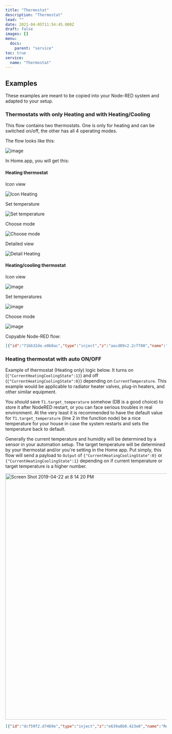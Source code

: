 ```yaml
---
title: "Thermostat"
description: "Thermostat"
lead: ""
date: 2021-04-05T11:54:45.000Z
draft: false
images: []
menu:
  docs:
    parent: "service"
toc: true
service:
  name: "Thermostat"
---
```


## Examples

These examples are meant to be copied into your Node-RED system and adapted to your setup.

### Thermostats with only Heating and with Heating/Cooling

This flow contains two thermostats. One is only for heating and can be switched on/off, the other has all 4 operating modes.

The flow looks like this:

![image](https://user-images.githubusercontent.com/2277681/54551995-6559d000-49af-11e9-91f7-31ff49c7669e.png)

In Home.app, you will get this:

#### Heating thermostat

Icon view

![Icon Heating](https://user-images.githubusercontent.com/2277681/54556561-655ecd80-49b9-11e9-8a28-bc5d16e6f433.png)

Set temperature

![Set temperature](https://user-images.githubusercontent.com/2277681/54556708-bec6fc80-49b9-11e9-91fb-e0ef3455e4bd.png)

Choose mode

![Choose mode](https://user-images.githubusercontent.com/2277681/54556590-7ad3f780-49b9-11e9-88db-2139c1babab1.png)

Detailed view

![Detail Heating](https://user-images.githubusercontent.com/2277681/54556505-4829ff00-49b9-11e9-90b3-c6c8b97c5463.png)

#### Heating/cooling thermostat

Icon view

![image](https://user-images.githubusercontent.com/2277681/54556754-d9997100-49b9-11e9-8b4b-6755f98a223a.png)

Set temperatures

![image](https://user-images.githubusercontent.com/2277681/54556780-eb7b1400-49b9-11e9-83a4-5cc708989964.png)

Choose mode

![image](https://user-images.githubusercontent.com/2277681/54556801-fafa5d00-49b9-11e9-9731-2509fbbb8e26.png)

Copyable Node-RED flow:

```json
[{"id":"71bb32de.e0b0ac","type":"inject","z":"aacd89c2.2cf708","name":"CurrentHeatingCoolingState off","topic":"","payload":"{\"CurrentHeatingCoolingState\":0}","payloadType":"json","repeat":"","crontab":"","once":false,"onceDelay":0.1,"x":170,"y":620,"wires":[["eb3f7f35.275ed"]]},{"id":"120a8ce.c6a3373","type":"debug","z":"aacd89c2.2cf708","name":"","active":true,"tosidebar":true,"console":false,"tostatus":false,"complete":"false","x":870,"y":960,"wires":[]},{"id":"f42d56a1.db50d8","type":"inject","z":"aacd89c2.2cf708","name":"TargetHeatingCoolingState off","topic":"","payload":"{\"TargetHeatingCoolingState\":0}","payloadType":"json","repeat":"","crontab":"","once":false,"onceDelay":0.1,"x":460,"y":620,"wires":[["eb3f7f35.275ed"]]},{"id":"7349e2ee.759fac","type":"inject","z":"aacd89c2.2cf708","name":"CurrentTemperature 10","topic":"","payload":"{\"CurrentTemperature\":10}","payloadType":"json","repeat":"","crontab":"","once":false,"onceDelay":0.1,"x":140,"y":800,"wires":[["eb3f7f35.275ed"]]},{"id":"8f22babf.1332a8","type":"inject","z":"aacd89c2.2cf708","name":"TargetTemperature 10","topic":"","payload":"{\"TargetTemperature\":10}","payloadType":"json","repeat":"","crontab":"","once":false,"onceDelay":0.1,"x":420,"y":800,"wires":[["eb3f7f35.275ed"]]},{"id":"9c3496bd.fe8328","type":"inject","z":"aacd89c2.2cf708","name":"CurrentHeatingCoolingState heat","topic":"","payload":"{\"CurrentHeatingCoolingState\":1}","payloadType":"json","repeat":"","crontab":"","once":false,"onceDelay":0.1,"x":170,"y":660,"wires":[["eb3f7f35.275ed"]]},{"id":"17b83efb.5df391","type":"inject","z":"aacd89c2.2cf708","name":"TargetHeatingCoolingState heat","topic":"","payload":"{\"TargetHeatingCoolingState\":1}","payloadType":"json","repeat":"","crontab":"","once":false,"onceDelay":0.1,"x":470,"y":660,"wires":[["eb3f7f35.275ed"]]},{"id":"2e02c54b.ee4eca","type":"inject","z":"aacd89c2.2cf708","name":"CurrentHeatingCoolingState cool","topic":"","payload":"{\"CurrentHeatingCoolingState\":2}","payloadType":"json","repeat":"","crontab":"","once":false,"onceDelay":0.1,"x":170,"y":700,"wires":[["eb3f7f35.275ed"]]},{"id":"bdf35b08.d58578","type":"inject","z":"aacd89c2.2cf708","name":"TargetHeatingCoolingState cool","topic":"","payload":"{\"TargetHeatingCoolingState\":2}","payloadType":"json","repeat":"","crontab":"","once":false,"onceDelay":0.1,"x":470,"y":700,"wires":[["eb3f7f35.275ed"]]},{"id":"9f1612bb.200ea","type":"inject","z":"aacd89c2.2cf708","name":"CurrentTemperature 20","topic":"","payload":"{\"CurrentTemperature\":20}","payloadType":"json","repeat":"","crontab":"","once":false,"onceDelay":0.1,"x":140,"y":840,"wires":[["eb3f7f35.275ed"]]},{"id":"5ceff715.5df388","type":"inject","z":"aacd89c2.2cf708","name":"TargetTemperature 20","topic":"","payload":"{\"TargetTemperature\":20}","payloadType":"json","repeat":"","crontab":"","once":false,"onceDelay":0.1,"x":420,"y":840,"wires":[["eb3f7f35.275ed"]]},{"id":"7e073e90.31c72","type":"inject","z":"aacd89c2.2cf708","name":"CurrentTemperature 30","topic":"","payload":"{\"CurrentTemperature\":30}","payloadType":"json","repeat":"","crontab":"","once":false,"onceDelay":0.1,"x":140,"y":880,"wires":[["eb3f7f35.275ed"]]},{"id":"89402a3d.d581a8","type":"inject","z":"aacd89c2.2cf708","name":"TargetTemperature 30","topic":"","payload":"{\"TargetTemperature\":30}","payloadType":"json","repeat":"","crontab":"","once":false,"onceDelay":0.1,"x":420,"y":880,"wires":[["eb3f7f35.275ed"]]},{"id":"f00041a2.ce66e","type":"inject","z":"aacd89c2.2cf708","name":"TemperatureDisplayUnits Celsius","topic":"","payload":"{\"TemperatureDisplayUnits\":0}","payloadType":"json","repeat":"","crontab":"","once":false,"onceDelay":0.1,"x":170,"y":940,"wires":[["eb3f7f35.275ed"]]},{"id":"73c1a173.df287","type":"inject","z":"aacd89c2.2cf708","name":"TemperatureDisplayUnits Fahrenheit","topic":"","payload":"{\"TemperatureDisplayUnits\":1}","payloadType":"json","repeat":"","crontab":"","once":false,"onceDelay":0.1,"x":180,"y":980,"wires":[["eb3f7f35.275ed"]]},{"id":"9975b2ea.252e5","type":"inject","z":"aacd89c2.2cf708","name":"CurrentRelativeHumidity 20","topic":"","payload":"{\"CurrentRelativeHumidity\":20}","payloadType":"json","repeat":"","crontab":"","once":false,"onceDelay":0.1,"x":160,"y":1040,"wires":[["eb3f7f35.275ed"]]},{"id":"e0b641c8.151a7","type":"inject","z":"aacd89c2.2cf708","name":"TargetRelativeHumidity 20","topic":"","payload":"{\"TargetRelativeHumidity\":20}","payloadType":"json","repeat":"","crontab":"","once":false,"onceDelay":0.1,"x":430,"y":1040,"wires":[["eb3f7f35.275ed"]]},{"id":"173f83f.569c57c","type":"inject","z":"aacd89c2.2cf708","name":"CurrentRelativeHumidity 30","topic":"","payload":"{\"CurrentRelativeHumidity\":30}","payloadType":"json","repeat":"","crontab":"","once":false,"onceDelay":0.1,"x":160,"y":1080,"wires":[["eb3f7f35.275ed"]]},{"id":"261af724.7d14e8","type":"inject","z":"aacd89c2.2cf708","name":"TargetRelativeHumidity 30","topic":"","payload":"{\"TargetRelativeHumidity\":30}","payloadType":"json","repeat":"","crontab":"","once":false,"onceDelay":0.1,"x":430,"y":1080,"wires":[["eb3f7f35.275ed"]]},{"id":"f63235a2.c01fc8","type":"inject","z":"aacd89c2.2cf708","name":"CurrentRelativeHumidity 40","topic":"","payload":"{\"CurrentRelativeHumidity\":40}","payloadType":"json","repeat":"","crontab":"","once":false,"onceDelay":0.1,"x":160,"y":1120,"wires":[["eb3f7f35.275ed"]]},{"id":"bc0b38d8.8b19a8","type":"inject","z":"aacd89c2.2cf708","name":"TargetRelativeHumidity 40","topic":"","payload":"{\"TargetRelativeHumidity\":40}","payloadType":"json","repeat":"","crontab":"","once":false,"onceDelay":0.1,"x":430,"y":1120,"wires":[["eb3f7f35.275ed"]]},{"id":"e36bdcc9.32c29","type":"inject","z":"aacd89c2.2cf708","name":"CoolingThresholdTemperature 23","topic":"","payload":"{\"CoolingThresholdTemperature\":23}","payloadType":"json","repeat":"","crontab":"","once":false,"onceDelay":0.1,"x":170,"y":1220,"wires":[["eb3f7f35.275ed"]]},{"id":"91b5fbc2.81d1f8","type":"inject","z":"aacd89c2.2cf708","name":"HeatingThresholdTemperature 21","topic":"","payload":"{\"HeatingThresholdTemperature\":21}","payloadType":"json","repeat":"","crontab":"","once":false,"onceDelay":0.1,"x":470,"y":1220,"wires":[["eb3f7f35.275ed"]]},{"id":"b52ecac9.c3f698","type":"inject","z":"aacd89c2.2cf708","name":"CoolingThresholdTemperature 25","topic":"","payload":"{\"CoolingThresholdTemperature\":25}","payloadType":"json","repeat":"","crontab":"","once":false,"onceDelay":0.1,"x":170,"y":1260,"wires":[["eb3f7f35.275ed"]]},{"id":"67476ce3.ae9c54","type":"inject","z":"aacd89c2.2cf708","name":"HeatingThresholdTemperature 22","topic":"","payload":"{\"HeatingThresholdTemperature\":22}","payloadType":"json","repeat":"","crontab":"","once":false,"onceDelay":0.1,"x":470,"y":1260,"wires":[["eb3f7f35.275ed"]]},{"id":"7716264a.e09b98","type":"inject","z":"aacd89c2.2cf708","name":"HeatingThresholdTemperature 18","topic":"","payload":"{\"HeatingThresholdTemperature\":18}","payloadType":"json","repeat":"","crontab":"","once":false,"onceDelay":0.1,"x":470,"y":1180,"wires":[["eb3f7f35.275ed"]]},{"id":"b60f3788.4adb68","type":"inject","z":"aacd89c2.2cf708","name":"CoolingThresholdTemperature 20","topic":"","payload":"{\"CoolingThresholdTemperature\":20}","payloadType":"json","repeat":"","crontab":"","once":false,"onceDelay":0.1,"x":170,"y":1180,"wires":[["eb3f7f35.275ed"]]},{"id":"29c352ee.0f465e","type":"inject","z":"aacd89c2.2cf708","name":"CurrentHeatingCoolingState auto","topic":"","payload":"{\"CurrentHeatingCoolingState\":3}","payloadType":"json","repeat":"","crontab":"","once":false,"onceDelay":0.1,"x":170,"y":740,"wires":[["eb3f7f35.275ed"]]},{"id":"9102b724.964998","type":"inject","z":"aacd89c2.2cf708","name":"TargetHeatingCoolingState auto","topic":"","payload":"{\"TargetHeatingCoolingState\":3}","payloadType":"json","repeat":"","crontab":"","once":false,"onceDelay":0.1,"x":470,"y":740,"wires":[["eb3f7f35.275ed"]]},{"id":"eb3f7f35.275ed","type":"function","z":"aacd89c2.2cf708","name":"","func":"\nreturn msg;","outputs":1,"noerr":0,"x":450,"y":960,"wires":[["a523fb3e.497ea8","f50c12fc.0eeeb"]]},{"id":"a523fb3e.497ea8","type":"homekit-service","z":"aacd89c2.2cf708","bridge":"27eae9d3.b636b6","name":"Heating/Cooling Thermostat","serviceName":"Thermostat","topic":"","manufacturer":"Default Manufacturer","model":"Default Model","serialNo":"Default Serial Number","characteristicProperties":"{\n}","x":660,"y":1000,"wires":[["120a8ce.c6a3373"]]},{"id":"f50c12fc.0eeeb","type":"homekit-service","z":"aacd89c2.2cf708","bridge":"27eae9d3.b636b6","name":"Heating Thermostat","serviceName":"Thermostat","topic":"","manufacturer":"Default Manufacturer","model":"Default Model","serialNo":"Default Serial Number","characteristicProperties":"{\n    \"TargetHeatingCoolingState\": {\n        \"validValues\": [0, 1]\n    },\n    \"CurrentHeatingCoolingState\": {\n        \"validValues\": [0, 1]\n    }\n}","x":630,"y":940,"wires":[["120a8ce.c6a3373"]]},{"id":"27eae9d3.b636b6","type":"homekit-bridge","z":"","bridgeName":"4","pinCode":"111-11-111","port":"","allowInsecureRequest":false,"manufacturer":"Default Manufacturer","model":"Default Model","serialNo":"Default Serial Number"}]
```

### Heating thermostat with auto ON/OFF

Example of thermostat (Heating only) logic below. It turns on (`{"CurrentHeatingCoolingState":1}`) and off (`{"CurrentHeatingCoolingState":0}`) depending on `CurrentTemperature`. This example would be applicable to radiator heater valves, plug-in heaters, and other similar equipment.

You _should_ save `T1.target_temperature` somehow (DB is a good choice) to store it after NodeRED restart, or you can face serious troubles in real environment. At the very least it is recommended to have the default value for `T1.target_temperature` (line 2 in the function node) be a nice temperature for your house in case the system restarts and sets the temperature back to default.

Generally the current temperature and humidity will be determined by a sensor in your automation setup. The target temperature will be determined by your thermostat and/or you're setting in the Home app. Put simply, this flow will send a payload to `Output` of `{"CurrentHeatingCoolingState":0}` or `{"CurrentHeatingCoolingState":1}` depending on if current temperature or target temperature is a higher number.

<img width="768" alt="Screen Shot 2019-04-22 at 8 14 20 PM" src="https://user-images.githubusercontent.com/38265886/56544826-39e07d00-653b-11e9-981e-6370c509e0a2.png">

```json
[{"id":"dcf59f2.d7469e","type":"inject","z":"e639a8b0.423e8","name":"Request off","topic":"","payload":"{\"TargetHeatingCoolingState\":0}","payloadType":"json","repeat":"","crontab":"","once":false,"onceDelay":0.1,"x":250,"y":180,"wires":[["a99fd29a.401ce8"]]},{"id":"a99fd29a.401ce8","type":"homekit-service","z":"e639a8b0.423e8","isParent":true,"bridge":"6a8d3ef1.88061","parentService":"","name":"CleverThermostat","serviceName":"Thermostat","topic":"","filter":false,"manufacturer":"Default Manufacturer","model":"Default Model","serialNo":"Default Serial Number","characteristicProperties":"{\n    \"TargetHeatingCoolingState\": {\n        \"validValues\": [0, 1]\n    },\n    \"CurrentHeatingCoolingState\": {\n        \"validValues\": [0, 1]\n    }\n}","x":510,"y":380,"wires":[["912314ac.d24818","4c937b1c.5ee9cc"]]},{"id":"b1ec7a7e.af4b","type":"inject","z":"e639a8b0.423e8","name":"Current 68 F (20 C)","topic":"","payload":"{\"CurrentTemperature\": 20}","payloadType":"json","repeat":"","crontab":"","once":false,"onceDelay":0.1,"x":230,"y":300,"wires":[["a99fd29a.401ce8"]]},{"id":"ca31c1b0.a9716","type":"inject","z":"e639a8b0.423e8","name":"Target 73 F (23 C)","topic":"","payload":"{\"TargetTemperature\": 23}","payloadType":"json","repeat":"","crontab":"","once":true,"onceDelay":0.1,"x":230,"y":420,"wires":[["a99fd29a.401ce8"]]},{"id":"ff94240f.bb096","type":"inject","z":"e639a8b0.423e8","name":"Target 50 F (10 C)","topic":"","payload":"{\"TargetTemperature\": 10}","payloadType":"json","repeat":"","crontab":"","once":false,"onceDelay":0.1,"x":220,"y":460,"wires":[["a99fd29a.401ce8"]]},{"id":"c790acf0.96924","type":"inject","z":"e639a8b0.423e8","name":"Current 59 F (15 C)","topic":"","payload":"{\"CurrentTemperature\": 15}","payloadType":"json","repeat":"","crontab":"","once":true,"onceDelay":0.1,"x":230,"y":340,"wires":[["a99fd29a.401ce8"]]},{"id":"912314ac.d24818","type":"function","z":"e639a8b0.423e8","name":"Save TEMP/HUM/TT","func":"var T1 = context.get(\"T1\")||{\n    \"target_temperature\": 12,\n    \"temperature\": 10,\n    \"humidity\": 11,\n    \"targetHeatCoolState\": 0\n};\n\nvar OutMsg = {};\n\nif (msg.payload.TargetHeatingCoolingState !== undefined){\n    T1.targetHeatCoolState = msg.payload.TargetHeatingCoolingState;\n}\n\nif (msg.payload.CurrentTemperature !== undefined) {\n    T1.temperature = msg.payload.CurrentTemperature;\n}\n\nif (msg.payload.CurrentRelativeHumidity !== undefined) {\n    T1.humidity = msg.payload.CurrentRelativeHumidity;\n}\n\nif (msg.payload.TargetTemperature !== undefined) {\n    T1.target_temperature = msg.payload.TargetTemperature;\n}\n\nif (T1.targetHeatCoolState == 1){\n    if (T1.temperature >= T1.target_temperature) {\n        OutMsg.payload = { \n            CurrentHeatingCoolingState: 0\n        };\n    } else {\n        OutMsg.payload = { \n            CurrentHeatingCoolingState: 1\n        };\n    }\n} else if (T1.targetHeatCoolState === 0){\n    OutMsg.payload = {\n        CurrentHeatingCoolingState: 0\n    };\n}\n\ncontext.set(\"T1\",T1);\n\nreturn OutMsg;\n","outputs":1,"noerr":0,"x":500,"y":540,"wires":[["a99fd29a.401ce8"]]},{"id":"4c937b1c.5ee9cc","type":"debug","z":"e639a8b0.423e8","name":"Output","active":true,"tosidebar":true,"console":false,"tostatus":false,"complete":"payload","targetType":"msg","x":750,"y":380,"wires":[]},{"id":"fcd747b4.f92588","type":"inject","z":"e639a8b0.423e8","name":"Current 77 F (25 C)","topic":"","payload":"{\"CurrentTemperature\": 25}","payloadType":"json","repeat":"","crontab":"","once":false,"onceDelay":0.1,"x":230,"y":260,"wires":[["a99fd29a.401ce8"]]},{"id":"70eb57cd.8d1cb","type":"inject","z":"e639a8b0.423e8","name":"Request heat","topic":"","payload":"{\"TargetHeatingCoolingState\":1}","payloadType":"json","repeat":"","crontab":"","once":false,"onceDelay":0.1,"x":250,"y":140,"wires":[["a99fd29a.401ce8"]]},{"id":"e59b81d7.0473e8","type":"inject","z":"e639a8b0.423e8","name":"Check every 5 sec","topic":"","payload":"","payloadType":"date","repeat":"5","crontab":"","once":true,"onceDelay":0.1,"x":240,"y":540,"wires":[["912314ac.d24818"]]},{"id":"6a8d3ef1.88061","type":"homekit-bridge","z":"","bridgeName":"Garage","pinCode":"111-11-111","port":"","allowInsecureRequest":false,"manufacturer":"Garrett","model":"Pi HAT","serialNo":"3","customMdnsConfig":false,"mdnsMulticast":true,"mdnsInterface":"","mdnsPort":"","mdnsIp":"","mdnsTtl":"","mdnsLoopback":true,"mdnsReuseAddr":true}]
```
